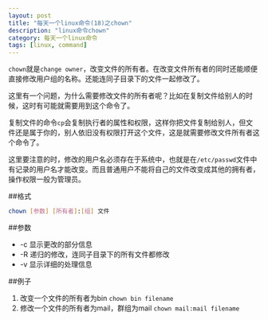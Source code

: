 ```yaml
---
layout: post
title: "每天一个linux命令(18)之chown"
description: "linux命令chown"
category: 每天一个linux命令
tags: [linux, command]
---
```


`chown`就是`change owner`，改变文件的所有者。在改变文件所有者的同时还能顺便直接修改用户组的名称。还能连同子目录下的文件一起修改了。

这里有一个问题，为什么需要修改文件的所有者呢？比如在复制文件给别人的时候，这时有可能就需要用到这个命令了。

复制文件的命令`cp`会复制执行者的属性和权限，这样你把文件复制给别人，但文件还是属于你的，别人依旧没有权限打开这个文件，这是就需要修改文件所有者这个命令了。

这里要注意的时，修改的用户名必须存在于系统中，也就是在`/etc/passwd`文件中有记录的用户名才能改变。而且普通用户不能将自己的文件改变成其他的拥有者，操作权限一般为管理员。

##格式

```sh
chown [参数] [所有者]:[组] 文件
```

##参数

* -c 显示更改的部分信息
* -R 递归的修改，连同子目录下的所有文件都修改
* -v 显示详细的处理信息

##例子

1. 改变一个文件的所有者为bin `chown bin filename`
2. 修改一个文件的所有者为mail，群组为mail `chown mail:mail filename`
